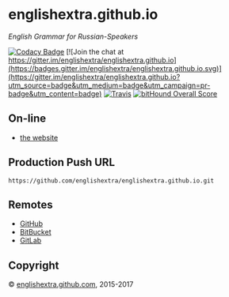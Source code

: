 # englishextra.github.io

*English Grammar for Russian-Speakers*

[![Codacy Badge](https://api.codacy.com/project/badge/Grade/849701f548504a73a538c60221935973)](https://www.codacy.com/app/englishextra/englishextra-github-io?utm_source=github.com&utm_medium=referral&utm_content=englishextra/englishextra.github.io&utm_campaign=badger)
[![Join the chat at https://gitter.im/englishextra/englishextra.github.io](https://badges.gitter.im/englishextra/englishextra.github.io.svg)](https://gitter.im/englishextra/englishextra.github.io?utm_source=badge&utm_medium=badge&utm_campaign=pr-badge&utm_content=badge)
[![Travis](https://img.shields.io/travis/englishextra/englishextra.github.io.svg)](https://github.com/englishextra/englishextra.github.io)
[![bitHound Overall Score](https://www.bithound.io/github/englishextra/englishextra.github.io/badges/score.svg)](https://www.bithound.io/github/englishextra/englishextra.github.io)

## On-line

* [the website](https://englishextra.github.io/)

## Production Push URL

```
https://github.com/englishextra/englishextra.github.io.git
```

## Remotes

* [GitHub](https://github.com/englishextra/englishextra.github.io)
* [BitBucket](https://bitbucket.org/englishextra/englishextra.github.io)
* [GitLab](https://gitlab.com/englishextra/englishextra.github.io)

## Copyright

© [englishextra.github.com](https://englishextra.github.com/), 2015-2017